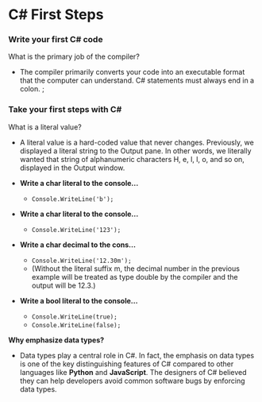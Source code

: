 # C# First Steps
### Write your first C# code
What is the primary job of the compiler?
- The compiler primarily converts your code into an executable format that the computer can understand.
C# statements must always end in a colon. ;
### Take your first steps with C#
What is a literal value?
- A literal value is a hard-coded value that never changes. Previously, we displayed a literal string to the Output pane. In other words, we literally wanted that string of alphanumeric characters H, e, l, l, o, and so on, displayed in the Output window.

- **Write a char literal to the console...**
  - ```Console.WriteLine('b');```
- **Write a char literal to the console...**
  - ```Console.WriteLine('123');```
- **Write a char decimal to the cons...**
  - ```Console.WriteLine('12.30m');```
  - (Without the literal suffix m, the decimal number in the previous example will be treated as type double by the compiler and the output will be 12.3.)
- **Write a bool literal to the console...**
  - ```Console.WriteLine(true);```
  - ```Console.WriteLine(false);```

**Why emphasize data types?**
- Data types play a central role in C#. In fact, the emphasis on data types is one of the key distinguishing features of C# compared to other languages like **Python** and **JavaScript**. The designers of C# believed they can help developers avoid common software bugs by enforcing data types.
